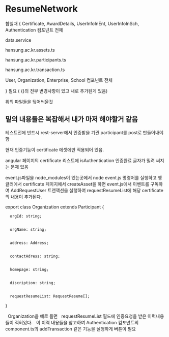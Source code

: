 # ResumeNetwork


합칠때
{
Certificate, AwardDetails, UserInfoInEnt, UserInfoInSch, Authentication 컴포넌트 전체

data.service 

hansung.ac.kr.assets.ts

hansung.ac.kr.participants.ts

hansung.ac.kr.transaction.ts

User, Organization, Enterprise, School 컴포넌트 전체

}
필요 ( {}의 전부 변경사항이 있고 새로 추가된게 있음)

위의 파일들을 덮어씌울것



밑의 내용들은 복잡해서 내가 마저 해야할거 같음
--------------------------------------------------------------------------------------------------------------------------------


테스트전에 반드시 rest-server에서 인증받을 기관 participant를 post로 만들어내야함

현재 인증기능이 certificate 에셋에만 적용되어 있음.

angular 페이지의 certificate 리스트에 isAuthentication 인증완료 글자가 밀려 써지는 문제 있음


event.js파일을  node_modules이 있는곳에서 node event.js 명령어를 실행하고
앵귤러에서 certificate 페이지에서 createAsset을 하면
event.js에서 이벤트를 구독하여 AddRequestUser 트랜잭션을 실행하여 
requestResumeList에 해당 certificate의 내용이 추가된다.


  export class Organization extends Participant {
  
  
      orgId: string;
      
      
      orgName: string;
      
      
      address: Address;
      
      
      contactAdress: string;
      
      
      homepage: string;
      
      
      discription: string;
      
      
      requestResumeList: RequestResume[];
      
      
   }
   
   Organization을 예로 들면
   requestResumeList 필드에 인증요청을 받은 이력내용들이 적혀있다.
   이 이력 내용들을 참고하여 Authentication 컴포넌트의 component.ts의 addTransaction 같은 기능을 실행하게 버튼이 필요
   
